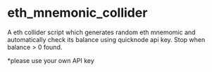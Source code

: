 # eth_mnemonic_collider

A eth collider script which generates random eth mnemomic and automatically check its balance using quicknode api key.
Stop when balance > 0 found.

*please use your own API key
